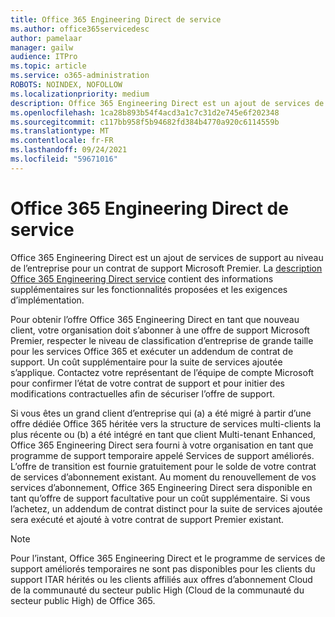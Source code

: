 ```yaml
---
title: Office 365 Engineering Direct de service
ms.author: office365servicedesc
author: pamelaar
manager: gailw
audience: ITPro
ms.topic: article
ms.service: o365-administration
ROBOTS: NOINDEX, NOFOLLOW
ms.localizationpriority: medium
description: Office 365 Engineering Direct est un ajout de services de support au niveau de l’entreprise pour un contrat de support Microsoft Premier. La description Office 365 Engineering Direct service contient des informations supplémentaires sur les fonctionnalités proposées et les exigences d’implémentation.
ms.openlocfilehash: 1ca28b893b54f4acd3a1c7c31d2e745e6f202348
ms.sourcegitcommit: c117bb958f5b94682fd384b4770a920c6114559b
ms.translationtype: MT
ms.contentlocale: fr-FR
ms.lasthandoff: 09/24/2021
ms.locfileid: "59671016"
---
```

# <a name="office-365-engineering-direct-service-description"></a>Office 365 Engineering Direct de service

Office 365 Engineering Direct est un ajout de services de support au niveau de l’entreprise pour un contrat de support Microsoft Premier. La [description Office 365 Engineering Direct service](https://github.com/MicrosoftDocs/OfficeDocs-O365ServiceDescriptions/blob/master/Office%20365%20Engineering%20Direct%20-%20Svc%20Desc%20(25mar2019).pdf) contient des informations supplémentaires sur les fonctionnalités proposées et les exigences d’implémentation.

Pour obtenir l’offre Office 365 Engineering Direct en tant que nouveau client, votre organisation doit s’abonner à une offre de support Microsoft Premier, respecter le niveau de classification d’entreprise de grande taille pour les services Office 365 et exécuter un addendum de contrat de support. Un coût supplémentaire pour la suite de services ajoutée s’applique. Contactez votre représentant de l’équipe de compte Microsoft pour confirmer l’état de votre contrat de support et pour initier des modifications contractuelles afin de sécuriser l’offre de support. 

Si vous êtes un grand client d’entreprise qui (a) a été migré à partir d’une offre dédiée Office 365 héritée vers la structure de services multi-clients la plus récente ou (b) a été intégré en tant que client Multi-tenant Enhanced, Office 365 Engineering Direct sera fourni à votre organisation en tant que programme de support temporaire appelé Services de support améliorés. L’offre de transition est fournie gratuitement pour le solde de votre contrat de services d’abonnement existant. Au moment du renouvellement de vos services d’abonnement, Office 365 Engineering Direct sera disponible en tant qu’offre de support facultative pour un coût supplémentaire. Si vous l’achetez, un addendum de contrat distinct pour la suite de services ajoutée sera exécuté et ajouté à votre contrat de support Premier existant.

> [!NOTE]
> Pour l’instant, Office 365 Engineering Direct et le programme de services de support améliorés temporaires ne sont pas disponibles pour les clients du support ITAR hérités ou les clients affiliés aux offres d’abonnement Cloud de la communauté du secteur public High (Cloud de la communauté du secteur public High) de Office 365.
